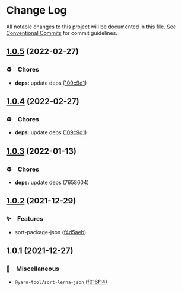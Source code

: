 # Change Log

All notable changes to this project will be documented in this file.
See [Conventional Commits](https://conventionalcommits.org) for commit guidelines.

## [1.0.5](https://github.com/bluelovers/ws-yarn-workspaces/compare/@yarn-tool/sort-lerna-json@1.0.3...@yarn-tool/sort-lerna-json@1.0.5) (2022-02-27)


### ♻️　Chores

* **deps:** update deps ([109c9d1](https://github.com/bluelovers/ws-yarn-workspaces/commit/109c9d1b437063d069a9aaf5f5b9b15da4d5c76f))





## [1.0.4](https://github.com/bluelovers/ws-yarn-workspaces/compare/@yarn-tool/sort-lerna-json@1.0.3...@yarn-tool/sort-lerna-json@1.0.4) (2022-02-27)


### ♻️　Chores

* **deps:** update deps ([109c9d1](https://github.com/bluelovers/ws-yarn-workspaces/commit/109c9d1b437063d069a9aaf5f5b9b15da4d5c76f))





## [1.0.3](https://github.com/bluelovers/ws-yarn-workspaces/compare/@yarn-tool/sort-lerna-json@1.0.2...@yarn-tool/sort-lerna-json@1.0.3) (2022-01-13)


### ♻️　Chores

* **deps:** update deps ([7658604](https://github.com/bluelovers/ws-yarn-workspaces/commit/7658604e5cabfa61ed92c2579ecae3d37d3fd737))





## [1.0.2](https://github.com/bluelovers/ws-yarn-workspaces/compare/@yarn-tool/sort-lerna-json@1.0.1...@yarn-tool/sort-lerna-json@1.0.2) (2021-12-29)


### ✨　Features

* sort-package-json ([f4d5aeb](https://github.com/bluelovers/ws-yarn-workspaces/commit/f4d5aebd088b1887781fb225fb5022266d80012f))





## 1.0.1 (2021-12-27)


### 🔖　Miscellaneous

* `@yarn-tool/sort-lerna-json` ([f016f14](https://github.com/bluelovers/ws-yarn-workspaces/commit/f016f1417548546cb87309bcca5837263e82ba8c))
